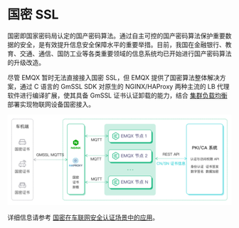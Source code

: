 # 国密 SSL

国密即国家密码局认定的国产密码算法。通过自主可控的国产密码算法保护重要数据的安全，是有效提升信息安全保障水平的重要举措。目前，我国在金融银行、教育、交通、通信、国防工业等各类重要领域的信息系统均已开始进行国产密码算法的升级改造。

尽管 EMQX 暂时无法直接接入国密 SSL，但 EMQX 提供了国密算法整体解决方案，通过 C 语言的 GmSSL SDK 对原生的 NGINX/HAProxy 两种主流的 LB 代理软件进行编译扩展，使其具备 GmSSL 证书认证卸载的能力，结合 [集群负载均衡](../deploy/cluster/lb.md) 部署实现物联网设备国密接入。

![车联网国密算法](./assets/gmssl.png)

详细信息请参考 [国密在车联网安全认证场景中的应用](https://www.emqx.com/zh/blog/application-of-gmsm-in-internet-of-vehicles-security-authentication-scenario)。
